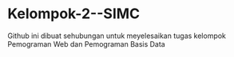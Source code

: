 # Kelompok-2--SIMC
Github ini dibuat sehubungan untuk meyelesaikan tugas kelompok Pemograman Web dan Pemograman Basis Data

